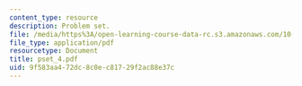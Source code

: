 ```yaml
---
content_type: resource
description: Problem set.
file: /media/https%3A/open-learning-course-data-rc.s3.amazonaws.com/10-492-1-integrated-chemical-engineering-topics-i-process-control-by-design-fall-2004/9f583aa472dc8c0ec81729f2ac88e37c_pset_4.pdf
file_type: application/pdf
resourcetype: Document
title: pset_4.pdf
uid: 9f583aa4-72dc-8c0e-c817-29f2ac88e37c
---
```

